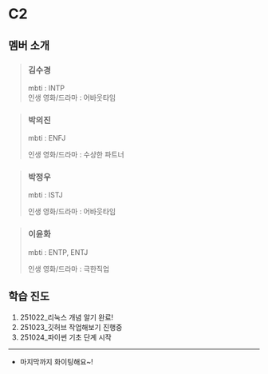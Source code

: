 # C2
## 멤버 소개
> ### __김수경__
> mbti : INTP   
> 인생 영화/드라마 : 어바웃타임

> ### __박의진__
> mbti : ENFJ
>
>
> 인생 영화/드라마 : 수상한 파트너

> ### __박정우__
> mbti : ISTJ
>
>
> 인생 영화/드라마 : 어바웃타임

> ### __이윤화__
> mbti : ENTP, ENTJ
>
>
> 인생 영화/드라마 : 극한직업
## 학습 진도
1. 251022_리눅스 개념 알기 완료!
2. 251023_깃허브 작업해보기 진행중
3. 251024_파이썬 기초 단계 시작
***
+ 마지막까지 화이팅해요~!
